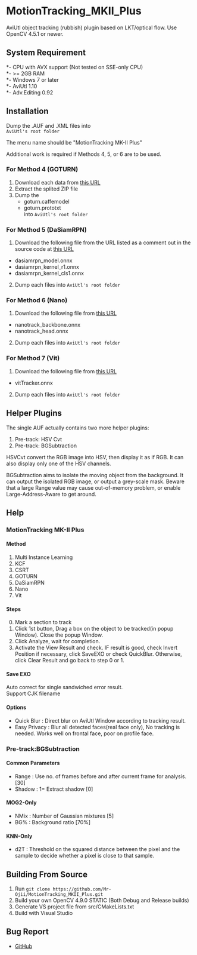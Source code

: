 # MotionTracking_MKII_Plus
AviUtl object tracking (rubbish) plugin based on LKT/optical flow. Use OpenCV 4.5.1 or newer.


## System Requirement
*- CPU with AVX support (Not tested on SSE-only CPU)  
*- \>= 2GB RAM  
*- Windows 7 or later  
*- AviUtl 1.10  
*- Adv.Editing 0.92


## Installation
Dump the .AUF and .XML files into  
`AviUtl's root folder`

The menu name should be "MotionTracking MK-II Plus"

Additional work is required if Methods 4, 5, or 6 are to be used.

### For Method 4 (GOTURN)
1. Download each data from [this URL](https://github.com/opencv/opencv_extra/tree/c4219d5eb3105ed8e634278fad312a1a8d2c182d/testdata/tracking) 
2. Extract the splited ZIP file
3. Dump the
    - goturn.caffemodel
    - goturn.prototxt  
  into `AviUtl's root folder`

### For Method 5 (DaSiamRPN)
1. Download the following file from the URL listed as a comment out in the source code at [this URL](https://github.com/opencv/opencv/blob/4.x/samples/dnn/dasiamrpn_tracker.cpp)

- dasiamrpn_model.onnx
- dasiamrpn_kernel_r1.onnx
- dasiamrpn_kernel_cls1.onnx

2. Dump each files into `AviUtl's root folder`

### For Method 6 (Nano)
1. Download the following file from [this URL](https://github.com/HonglinChu/SiamTrackers/tree/211ff3f862fc68a870dde1ab00451f35af3b1d4/NanoTrack/models/nanotrackv2)

- nanotrack_backbone.onnx
- nanotrack_head.onnx

2. Dump each files into `AviUtl's root folder`

### For Method 7 (Vit)
1. Download the following file from [this URL](https://github.com/opencv/opencv_extra/blob/4.x/testdata/dnn/onnx/models/vitTracker.onnx)

- vitTracker.onnx

2. Dump each files into `AviUtl's root folder`

## Helper Plugins
The single AUF actually contains two more helper plugins:
1. Pre-track: HSV Cvt
2. Pre-track: BGSubtraction

HSVCvt convert the RGB image into HSV, then display it as if RGB. It can also display only one of the HSV channels.

BGSubtraction aims to isolate the moving object from the background. It can output the isolated RGB image, or output a grey-scale mask. Beware that a large Range value may cause out-of-memory problem, or enable Large-Address-Aware to get around.


## Help
### MotionTracking MK-II Plus
#### Method
1. Multi Instance Learning
2. KCF
3. CSRT
4. GOTURN
5. DaSiamRPN
6. Nano
7. Vit
#### Steps
0. Mark a section to track
1. Click 1st button, Drag a box on the object to be tracked(in popup Window). Close the popup Window.
2. Click Analyze, wait for completion.
3. Activate the View Result and check. IF result is good, check Invert Position if necessary, click SaveEXO or check QuickBlur. Otherwise, click Clear Result and go back to step 0 or 1.
#### Save EXO
Auto correct for single sandwiched error result.  
Support CJK filename
#### Options
- Quick Blur : Direct blur on AviUtl Window according to tracking result.
- Easy Privacy : Blur all detected faces(real face only), No tracking is needed. Works well on frontal face, poor on profile face.

### Pre-track:BGSubtraction
#### Common Parameters
- Range : Use <Range> no. of frames before and after current frame for analysis.[30]
- Shadow : 1= Extract shadow [0]
#### MOG2-Only
- NMix : Number of Gaussian mixtures [5]
- BG% : Background ratio [70%] 
#### KNN-Only
- d2T : Threshold on the squared distance between the pixel and the sample to decide whether a pixel is close to that sample.


## Building From Source
1. Run `git clone https://github.com/Mr-Ojii/MotionTracking_MKII_Plus.git`
2. Build your own OpenCV 4.9.0 STATIC (Both Debug and Release builds)
3. Generate VS project file from src/CMakeLists.txt
4. Build with Visual Studio

## Bug Report
* [GitHub](https://github.com/Mr-Ojii/MotionTracking_MKII_Plus)
